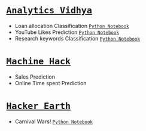 # [`Analytics Vidhya`](https://github.com/monisha-anila/Tuning-Learning-rate/blob/main/Competitions/Analytics%20Vidhya/Statements.md) 
- Loan allocation Classification [`Python Notebook`](https://github.com/monisha-anila/Tuning-Learning-rate/blob/main/Competitions/Analytics%20Vidhya/Loan%20Classification/Loan_Prediction.ipynb)
- YouTube Likes Prediction [`Python Notebook`](https://github.com/monisha-anila/Tuning-Learning-rate/blob/main/Competitions/Analytics%20Vidhya/YouTube%20Likes%20Prediction/Likes_Prediction.ipynb)
- Research keywords Classification [`Python Notebook`](https://github.com/monisha-anila/Tuning-Learning-rate/blob/main/Competitions/Analytics%20Vidhya/Research_NLP.ipynb)

# [`Machine Hack`](https://github.com/monisha-anila/Tuning-Learning-rate/blob/main/Competitions/Machine%20Hack/MH%20Statements.md)
- Sales Prediction
- Online Time spent Prediction

# [`Hacker Earth`](https://github.com/monisha-anila/Tuning-Learning-rate/blob/main/Competitions/HackerEarth/HE%20Statements.md) 
- Carnival Wars! [`Python Notebook`](https://github.com/monisha-anila/Tuning-Learning-rate/blob/main/Competitions/HackerEarth/Carnival_Wars!.ipynb)


